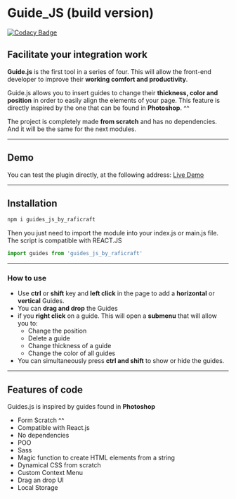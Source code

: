 # Guide_JS (build version)

[![Codacy Badge](https://app.codacy.com/project/badge/Grade/358228bef6f44d64b8d7a9559576438f)](https://www.codacy.com/gh/raficraft/GUIDES_JS/dashboard?utm_source=github.com&amp;utm_medium=referral&amp;utm_content=raficraft/GUIDES_JS&amp;utm_campaign=Badge_Grade)

Facilitate your integration work
--------------------------------

**Guide.js** is the first tool in a series of four. This will allow the front-end developer to improve their **working comfort and productivity**.

Guide.js allows you to insert guides to change their **thickness, color and position** in order to easily align the elements of your page. This feature is directly inspired by the one that can be found in **Photoshop**. ^^

The project is completely made **from scratch** and has no dependencies. And it will be the same for the next modules.
***
## Demo 

You can test the plugin directly, at the following address:
[Live Demo](https://flamboyant-saha-06f6cd.netlify.app/)
***
## Installation

```javascript
npm i guides_js_by_raficraft
```
Then you just need to import the module into your index.js or main.js file. The script is compatible with REACT.JS
```javascript
import guides from 'guides_js_by_raficraft'
```
***

### How to use


*   Use **ctrl** or **shift** key and **left click** in the page to add a **horizontal** or **vertical** Guides.
*   You can **drag and drop** the Guides
*   if you **right click** on a guide. This will open a **submenu** that will allow you to:
    *   Change the position
    *   Delete a guide
    *   Change thickness of a guide
    *   Change the color of all guides
*   You can simultaneously press **ctrl and shift** to show or hide the guides.
***
## Features of code


Guides.js is inspired by guides found in **Photoshop**

*   Form Scratch ^^
*   Compatible with React.js
*   No dependencies
*   POO
*   Sass
*   Magic function to create HTML elements from a string
*   Dynamical CSS from scratch
*   Custom Context Menu
*   Drag an drop UI
*   Local Storage